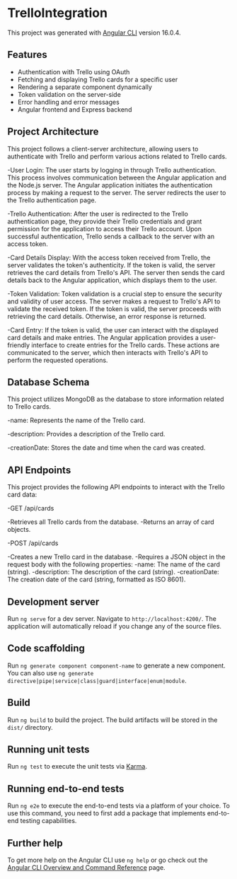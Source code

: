 # TrelloIntegration

This project was generated with [Angular CLI](https://github.com/angular/angular-cli) version 16.0.4.

## Features

- Authentication with Trello using OAuth 
- Fetching and displaying Trello cards for a specific user
- Rendering a separate component dynamically
- Token validation on the server-side
- Error handling and error messages
- Angular frontend and Express backend

## Project Architecture

This project follows a client-server architecture, allowing users to authenticate with Trello and perform various actions related to Trello cards.

-User Login: The user starts by logging in through Trello authentication. This process involves communication between the Angular application and the Node.js server. The Angular application initiates the authentication process by making a request to the server. The server redirects the user to the Trello authentication page.

-Trello Authentication: After the user is redirected to the Trello authentication page, they provide their Trello credentials and grant permission for the application to access their Trello account. Upon successful authentication, Trello sends a callback to the server with an access token.

-Card Details Display: With the access token received from Trello, the server validates the token's authenticity. If the token is valid, the server retrieves the card details from Trello's API. The server then sends the card details back to the Angular application, which displays them to the user.

-Token Validation: Token validation is a crucial step to ensure the security and validity of user access. The server makes a request to Trello's API to validate the received token. If the token is valid, the server proceeds with retrieving the card details. Otherwise, an error response is returned.

-Card Entry: If the token is valid, the user can interact with the displayed card details and make entries. The Angular application provides a user-friendly interface to create entries for the Trello cards. These actions are communicated to the server, which then interacts with Trello's API to perform the requested operations.

## Database Schema
This project utilizes MongoDB as the database to store information related to Trello cards. 

-name: Represents the name of the Trello card.

-description: Provides a description of the Trello card.

-creationDate: Stores the date and time when the card was created.

## API Endpoints

This project provides the following API endpoints to interact with the Trello card data:

-GET /api/cards

-Retrieves all Trello cards from the database.
-Returns an array of card objects.

-POST /api/cards

-Creates a new Trello card in the database.
-Requires a JSON object in the request body with the following properties:
-name: The name of the card (string).
-description: The description of the card (string).
-creationDate: The creation date of the card (string, formatted as ISO 8601).

## Development server

Run `ng serve` for a dev server. Navigate to `http://localhost:4200/`. The application will automatically reload if you change any of the source files.

## Code scaffolding

Run `ng generate component component-name` to generate a new component. You can also use `ng generate directive|pipe|service|class|guard|interface|enum|module`.

## Build

Run `ng build` to build the project. The build artifacts will be stored in the `dist/` directory.

## Running unit tests

Run `ng test` to execute the unit tests via [Karma](https://karma-runner.github.io).

## Running end-to-end tests

Run `ng e2e` to execute the end-to-end tests via a platform of your choice. To use this command, you need to first add a package that implements end-to-end testing capabilities.

## Further help

To get more help on the Angular CLI use `ng help` or go check out the [Angular CLI Overview and Command Reference](https://angular.io/cli) page.
